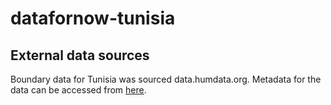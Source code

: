 # datafornow-tunisia

## External data sources

Boundary data for Tunisia was sourced data.humdata.org. Metadata for the data can be accessed from [here](https://data.humdata.org/dataset/e47eda48-8f83-4858-b739-dbffb8a50c47/download_metadata?format=csv).
